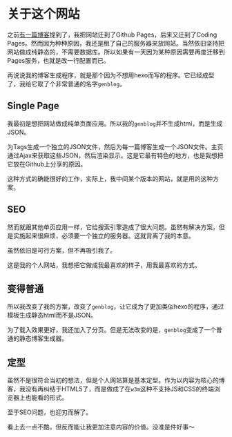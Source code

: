 # 关于这个网站



之前[有一篇博客][prevBlog]提到了，我把网站迁到了Github Pages，后来又迁到了Coding Pages。然而因为种种原因，我还是租了自己的服务器来放网站。当然依旧坚持把网站做成纯静态的，不需要数据库。所以如果有一天因为某种原因需要再度迁移到Pages服务，也就是改一行配置而已。

再说说我的博客生成程序，就是那个因为不想用hexo而写的程序。它已经成型了，我给它取了个非常普通的名字`genblog`。


## Single Page

我最初是想把网站做成纯单页面应用。所以我的`genblog`并不生成html，而是生成JSON。

为Tags生成一个独立的JSON文件，然后为每一篇博客生成一个JSON文件。主页通过Ajax来获取这些JSON，然后渲染显示。这是它最有特色的地方，也是我想把它放在Github上分享的原因。

这种方式的确能很好的工作，实际上，我中间某个版本的网站，就是用的这种方案。

## SEO

然而就跟其他单页应用一样，它给搜索引擎造成了很大问题。虽然有解决方案，但是实施起来很麻烦，必须要一个独立的服务器。这就背离了我的本意。

虽然依旧是可行方案，但不再吸引我了。

这是我的个人网站，我想把它做成我最喜欢的样子，用我最喜欢的方式。

## 变得普通

所以我改变了我的方案，改变了`genblog`，让它成为了更加类似hexo的程序，通过模板生成静态html而不是JSON。

为了载入效果更好，我还加入了分页。但是无法改变的是，`genblog`变成了一个普通的静态博客生成器。

## 定型

虽然不是很符合当初的想法，但是个人网站算是基本定型。作为以内容为核心的博客，我没有再纠结于HTML5了，而是做成了在`w3m`这种不支持JS和CSS的终端浏览器上也能看的形式。

至于SEO问题，也迎刃而解了。

看上去一点不酷，但反而能让我更加注意内容的价值。没准是件好事～


[prevBlog]: /blogs/2016/10/28/22.38.html
[show]: /blogs/2016/10/26/15.38.html
